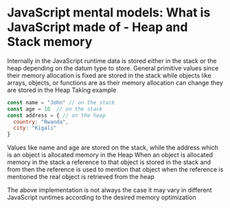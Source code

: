 # JavaScript mental models: What is JavaScript made of - Heap and Stack memory

Internally in the JavaScript runtime data is stored either in the stack or the heap depending on the datum type to store. General primitive values since their memory allocation is fixed are stored in the stack while objects like arrays, objects, or functions are as their memory allocation can change they are stored in the Heap
Taking example

```js
const name = "John" // on the stack 
const age = 10  // on the stack 
const address = { // on the heap
  country: "Rwanda",
  city: "Kigali"
}
```

Values like name and age are stored on the stack, while the address which is an object is allocated memory in the Heap
When an object is allocated memory in the stack a reference to that object is stored in the stack and from then the reference is used to mention that object when the reference is mentioned the real object is retrieved from the heap

The above implementation is not always the case it may vary in different JavaScript runtimes according to the desired memory optimization
